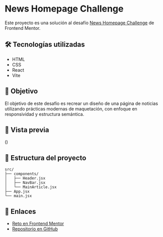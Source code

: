 # News Homepage Challenge

Este proyecto es una solución al desafío [News Homepage Challenge](https://www.frontendmentor.io/challenges/news-homepage-H6SWTa1MFl) de Frontend Mentor.

## 🛠️ Tecnologías utilizadas

- HTML
- CSS
- React
- Vite

## 🎯 Objetivo

El objetivo de este desafío es recrear un diseño de una página de noticias utilizando prácticas modernas de maquetación, con enfoque en responsividad y estructura semántica.

## 📸 Vista previa

()

## 📂 Estructura del proyecto

```
src/
├── components/
│   ├── Header.jsx
│   ├── NavBar.jsx
│   └── MainArticle.jsx
├── App.jsx
└── main.jsx
```

## 🔗 Enlaces

- [Reto en Frontend Mentor](https://www.frontendmentor.io/challenges/news-homepage-H6SWTa1MFl)
- [Repositorio en GitHub](https://github.com/tu-usuario/news-homepage)
